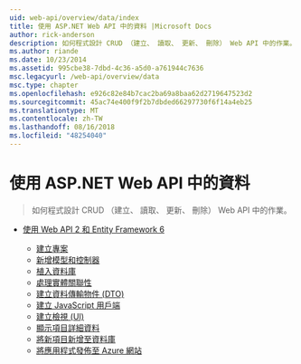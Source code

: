 ```yaml
---
uid: web-api/overview/data/index
title: 使用 ASP.NET Web API 中的資料 |Microsoft Docs
author: rick-anderson
description: 如何程式設計 CRUD （建立、 讀取、 更新、 刪除） Web API 中的作業。
ms.author: riande
ms.date: 10/23/2014
ms.assetid: 995cbe38-7dbd-4c36-a5d0-a761944c7636
msc.legacyurl: /web-api/overview/data
msc.type: chapter
ms.openlocfilehash: e926c82e84b7cac2ba69a8baa62d2719647523d2
ms.sourcegitcommit: 45ac74e400f9f2b7dbded66297730f6f14a4eb25
ms.translationtype: MT
ms.contentlocale: zh-TW
ms.lasthandoff: 08/16/2018
ms.locfileid: "48254040"
---
```

<a name="working-with-data-in-aspnet-web-api"></a>使用 ASP.NET Web API 中的資料
====================
> 如何程式設計 CRUD （建立、 讀取、 更新、 刪除） Web API 中的作業。


- [使用 Web API 2 和 Entity Framework 6](using-web-api-with-entity-framework/index.md)

    - [建立專案](using-web-api-with-entity-framework/part-1.md)
    - [新增模型和控制器](using-web-api-with-entity-framework/part-2.md)
    - [植入資料庫](using-web-api-with-entity-framework/part-3.md)
    - [處理實體關聯性](using-web-api-with-entity-framework/part-4.md)
    - [建立資料傳輸物件 (DTO)](using-web-api-with-entity-framework/part-5.md)
    - [建立 JavaScript 用戶端](using-web-api-with-entity-framework/part-6.md)
    - [建立檢視 (UI)](using-web-api-with-entity-framework/part-7.md)
    - [顯示項目詳細資料](using-web-api-with-entity-framework/part-8.md)
    - [將新項目新增至資料庫](using-web-api-with-entity-framework/part-9.md)
    - [將應用程式發佈至 Azure 網站](using-web-api-with-entity-framework/part-10.md)
